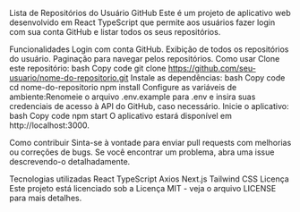 Lista de Repositórios do Usuário GitHub
Este é um projeto de aplicativo web desenvolvido em React TypeScript que permite aos usuários fazer login com sua conta GitHub e listar todos os seus repositórios.

Funcionalidades
Login com conta GitHub.
Exibição de todos os repositórios do usuário.
Paginação para navegar pelos repositórios.
Como usar
Clone este repositório:
bash
Copy code
git clone https://github.com/seu-usuario/nome-do-repositorio.git
Instale as dependências:
bash
Copy code
cd nome-do-repositorio
npm install
Configure as variáveis de ambiente:Renomeie o arquivo .env.example para .env e insira suas credenciais de acesso à API do GitHub, caso necessário.
Inicie o aplicativo:
bash
Copy code
npm start
O aplicativo estará disponível em http://localhost:3000.

Como contribuir
Sinta-se à vontade para enviar pull requests com melhorias ou correções de bugs. Se você encontrar um problema, abra uma issue descrevendo-o detalhadamente.

Tecnologias utilizadas
React
TypeScript
Axios
Next.js
Tailwind CSS
Licença
Este projeto está licenciado sob a Licença MIT - veja o arquivo LICENSE para mais detalhes.
